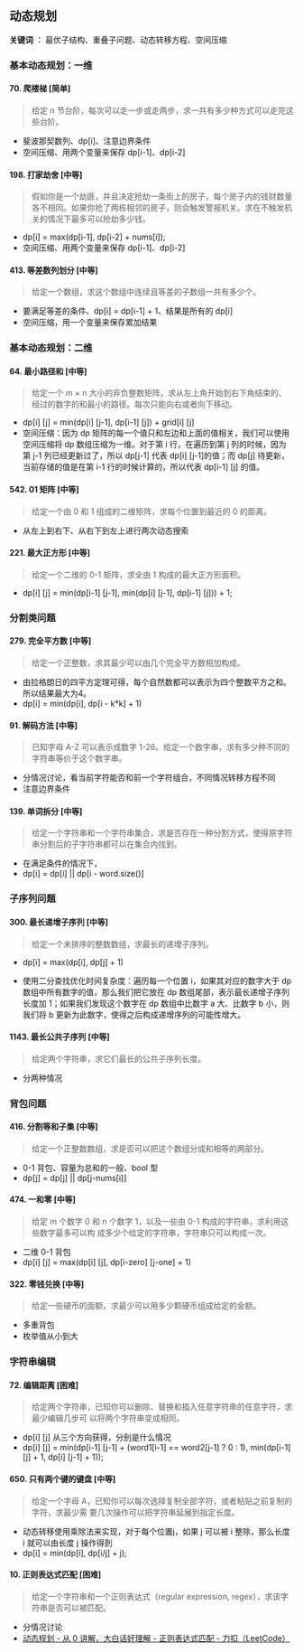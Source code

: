 ## 动态规划

**关键词** ： 最优子结构、重叠子问题、动态转移方程、空间压缩

### 基本动态规划：一维

#### 70. 爬楼梯 [简单]

> 给定 n 节台阶，每次可以走一步或走两步，求一共有多少种方式可以走完这些台阶。

- 斐波那契数列、dp[i]、注意边界条件
- 空间压缩、用两个变量来保存 dp[i-1]、dp[i-2]

#### 198. 打家劫舍 [中等]

> 假如你是一个劫匪，并且决定抢劫一条街上的房子，每个房子内的钱财数量各不相同。如果你抢了两栋相邻的房子，则会触发警报机关。求在不触发机关的情况下最多可以抢劫多少钱。  

- dp[i] = max(dp[i-1], dp[i-2] + nums[i]);
- 空间压缩、用两个变量来保存 dp[i-1]、dp[i-2]

#### 413. 等差数列划分 [中等]

> 给定一个数组，求这个数组中连续且等差的子数组一共有多少个。 

- 要满足等差的条件、dp[i] = dp[i-1] + 1、结果是所有的 dp[i]
- 空间压缩，用一个变量来保存累加结果

### 基本动态规划：二维

#### 64. 最小路径和 [中等]

> 给定一个 m × n 大小的非负整数矩阵，求从左上角开始到右下角结束的、经过的数字的和最小的路径。每次只能向右或者向下移动。  

- dp[i] [j] = min(dp[i] [j-1], dp[i-1] [j]) + grid[i] [j]
-  空间压缩：因为 dp 矩阵的每一个值只和左边和上面的值相关，我们可以使用空间压缩将 dp 数组压缩为一维。对于第 i 行，在遍历到第 j 列的时候，因为第 j-1 列已经更新过了，所以 dp[j-1] 代表 dp[i] [j-1]的值；而 dp[j] 待更新，当前存储的值是在第 i-1 行的时候计算的，所以代表 dp[i-1] [j] 的值。  

#### 542. 01 矩阵 [中等]

> 给定一个由 0 和 1 组成的二维矩阵，求每个位置到最近的 0 的距离。 

- 从左上到右下、从右下到左上进行两次动态搜索  

#### 221. 最大正方形 [中等]

> 给定一个二维的 0-1 矩阵，求全由 1 构成的最大正方形面积。  

- dp[i] [j] = min(dp[i-1] [j-1], min(dp[i] [j-1], dp[i-1] [j])) + 1;  

### 分割类问题

#### 279. 完全平方数 [中等]

> 给定一个正整数，求其最少可以由几个完全平方数相加构成。  

- 由拉格朗日的四平方定理可得，每个自然数都可以表示为四个整数平方之和。所以结果最大为4。
- dp[i] = min(dp[i], dp[i - k*k] + 1)

#### 91. 解码方法 [中等]

> 已知字母 A-Z 可以表示成数字 1-26。给定一个数字串，求有多少种不同的字符串等价于这个数字串。  

- 分情况讨论，看当前字符能否和前一个字符组合，不同情况转移方程不同
- 注意边界条件

#### 139. 单词拆分  [中等]

> 给定一个字符串和一个字符串集合，求是否存在一种分割方式，使得原字符串分割后的子字符串都可以在集合内找到。  

- 在满足条件的情况下，
- dp[i] = dp[i] || dp[i - word.size()]

### 子序列问题

#### 300. 最长递增子序列 [中等]

> 给定一个未排序的整数数组，求最长的递增子序列。  

- dp[i] = max(dp[i], dp[j] + 1)

- 使用二分查找优化时间复杂度：遍历每一个位置 i，如果其对应的数字大于 dp 数组中所有数字的值，那么我们把它放在 dp 数组尾部，表示最长递增子序列长度加 1；如果我们发现这个数字在 dp 数组中比数字 a 大、比数字 b 小，则我们将 b 更新为此数字，使得之后构成递增序列的可能性增大。  

#### 1143. 最长公共子序列 [中等]

> 给定两个字符串，求它们最长的公共子序列长度。  

- 分两种情况

### 背包问题

#### 416. 分割等和子集 [中等]

> 给定一个正整数数组，求是否可以把这个数组分成和相等的两部分。  

- 0-1 背包、容量为总和的一般、bool 型
- dp[j] = dp[j] || dp[j-nums[i]]

#### 474. 一和零 [中等]

> 给定 m 个数字 0 和 n 个数字 1，以及一些由 0-1 构成的字符串，求利用这些数字最多可以构
> 成多少个给定的字符串，字符串只可以构成一次。  

- 二维 0-1 背包
- dp[i] [j] = max(dp[i] [j], dp[i-zero] [j-one] + 1)

#### 322. 零钱兑换 [中等]

> 给定一些硬币的面额，求最少可以用多少颗硬币组成给定的金额。  

- 多重背包
- 枚举值从小到大

### 字符串编辑

#### 72. 编辑距离 [困难]

> 给定两个字符串，已知你可以删除、替换和插入任意字符串的任意字符，求最少编辑几步可
> 以将两个字符串变成相同。  

- dp[i] [j] 从三个方向获得，分别是什么情况
- dp[i] [j] = min(dp[i-1] [j-1] + (word1[i-1] == word2[j-1] ? 0 : 1), min(dp[i-1] [j] + 1, dp[i] [j-1] + 1));

#### 650. 只有两个键的键盘 [中等]

> 给定一个字母 A，已知你可以每次选择复制全部字符，或者粘贴之前复制的字符，求最少需
> 要几次操作可以把字符串延展到指定长度。  

- 动态转移使用乘除法来实现，对于每个位置j，如果 j 可以被 i 整除，那么长度 i 就可以由长度 j 操作得到 
- dp[i] = min(dp[i], dp[i/j] + j);

#### 10. 正则表达式匹配 [困难]

> 给定一个字符串和一个正则表达式（regular expression, regex），求该字符串是否可以被匹配。  

- 分情况讨论
- [动态规划 - 从 0 讲解，大白话好理解 - 正则表达式匹配 - 力扣（LeetCode）](https://leetcode.cn/problems/regular-expression-matching/solution/dong-tai-gui-hua-zen-yao-cong-0kai-shi-si-kao-da-b/)
